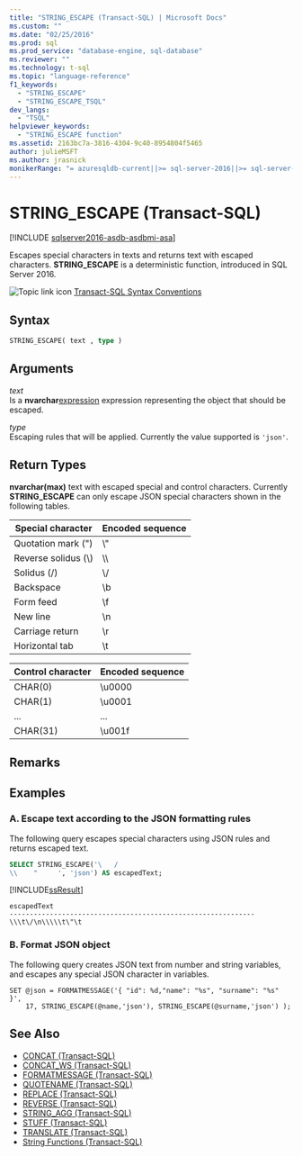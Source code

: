 ```yaml
---
title: "STRING_ESCAPE (Transact-SQL) | Microsoft Docs"
ms.custom: ""
ms.date: "02/25/2016"
ms.prod: sql
ms.prod_service: "database-engine, sql-database"
ms.reviewer: ""
ms.technology: t-sql
ms.topic: "language-reference"
f1_keywords: 
  - "STRING_ESCAPE"
  - "STRING_ESCAPE_TSQL"
dev_langs: 
  - "TSQL"
helpviewer_keywords: 
  - "STRING_ESCAPE function"
ms.assetid: 2163bc7a-3816-4304-9c40-8954804f5465
author: julieMSFT
ms.author: jrasnick
monikerRange: "= azuresqldb-current||>= sql-server-2016||>= sql-server-linux-2017||= sqlallproducts-allversions"
---
```

# STRING_ESCAPE (Transact-SQL)

[!INCLUDE [sqlserver2016-asdb-asdbmi-asa](../../includes/applies-to-version/sqlserver2016-asdb-asdbmi-asa.md)]

Escapes special characters in texts and returns text with escaped characters. **STRING_ESCAPE** is a deterministic function, introduced in SQL Server 2016. 
  
 ![Topic link icon](../../database-engine/configure-windows/media/topic-link.gif "Topic link icon") [Transact-SQL Syntax Conventions](../../t-sql/language-elements/transact-sql-syntax-conventions-transact-sql.md)  
  
## Syntax  
  
```sql
STRING_ESCAPE( text , type )  
```  
  
## Arguments

 *text*  
 Is a **nvarchar**[expression](../../t-sql/language-elements/expressions-transact-sql.md) expression representing the object that should be escaped.  
  
 *type*  
 Escaping rules that will be applied. Currently the value supported is `'json'`.  
  
## Return Types

 **nvarchar(max)** text with escaped special and control characters. Currently **STRING_ESCAPE** can only escape JSON special characters shown in the following tables.  
  
|Special character|Encoded sequence|  
|-----------------------|----------------------|  
|Quotation mark (")|\\"|  
|Reverse solidus (\\)| \\\\ |  
|Solidus (/)|\\/|  
|Backspace|\b|  
|Form feed|\f|  
|New line|\n|  
|Carriage return|\r|  
|Horizontal tab|\t|  
  
|Control character|Encoded sequence|  
|-----------------------|----------------------|  
|CHAR(0)|\u0000|  
|CHAR(1)|\u0001|  
|...|...|  
|CHAR(31)|\u001f|  
  
## Remarks  
  
## Examples  
  
### A.  Escape text according to the JSON formatting rules

 The following query escapes special characters using JSON rules and returns escaped text.  
  
```sql
SELECT STRING_ESCAPE('\   /  
\\    "     ', 'json') AS escapedText;  
```  
  
 [!INCLUDE[ssResult](../../includes/ssresult-md.md)]  
  
```
escapedText  
-------------------------------------------------------------  
\\\t\/\n\\\\\t\"\t
```  
  
### B. Format JSON object

 The following query creates JSON text from number and string variables, and escapes any special JSON character in variables.  
  
```
SET @json = FORMATMESSAGE('{ "id": %d,"name": "%s", "surname": "%s" }',
    17, STRING_ESCAPE(@name,'json'), STRING_ESCAPE(@surname,'json') );  
```  
  
## See Also

- [CONCAT &#40;Transact-SQL&#41;](../../t-sql/functions/concat-transact-sql.md)  
- [CONCAT_WS &#40;Transact-SQL&#41;](../../t-sql/functions/concat-ws-transact-sql.md)  
- [FORMATMESSAGE &#40;Transact-SQL&#41;](../../t-sql/functions/formatmessage-transact-sql.md)  
- [QUOTENAME &#40;Transact-SQL&#41;](../../t-sql/functions/quotename-transact-sql.md)  
- [REPLACE &#40;Transact-SQL&#41;](../../t-sql/functions/replace-transact-sql.md)  
- [REVERSE &#40;Transact-SQL&#41;](../../t-sql/functions/reverse-transact-sql.md)  
- [STRING_AGG &#40;Transact-SQL&#41;](../../t-sql/functions/string-agg-transact-sql.md)  
- [STUFF &#40;Transact-SQL&#41;](../../t-sql/functions/stuff-transact-sql.md)  
- [TRANSLATE &#40;Transact-SQL&#41;](../../t-sql/functions/translate-transact-sql.md)  
- [String Functions &#40;Transact-SQL&#41;](../../t-sql/functions/string-functions-transact-sql.md)
